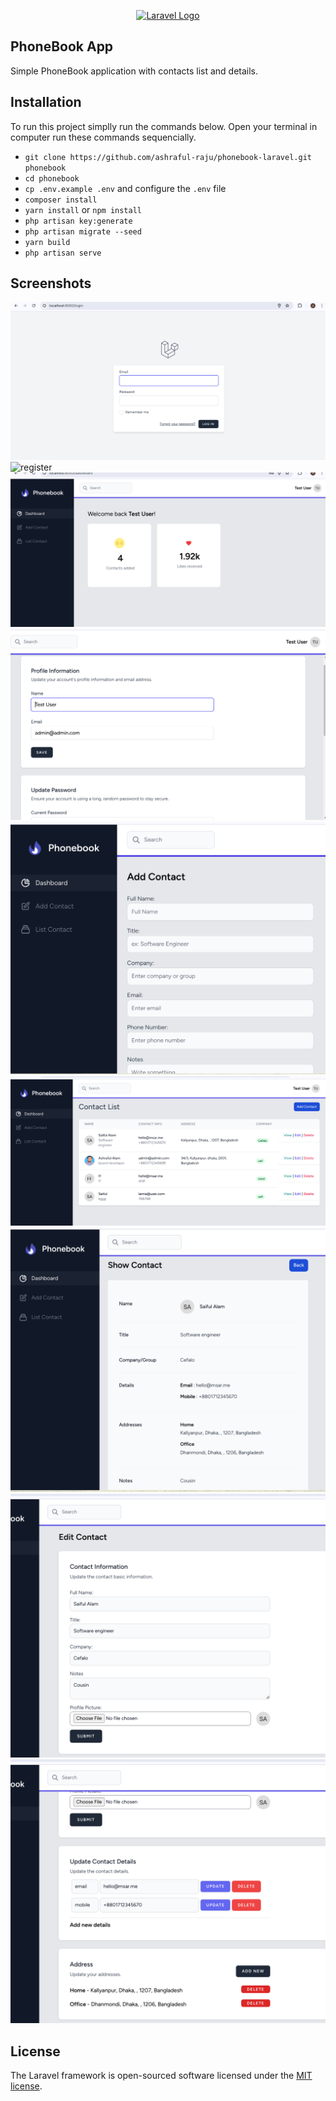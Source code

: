 <p align="center"><a href="https://laravel.com" target="_blank"><img src="https://raw.githubusercontent.com/laravel/art/master/logo-lockup/5%20SVG/2%20CMYK/1%20Full%20Color/laravel-logolockup-cmyk-red.svg" width="400" alt="Laravel Logo"></a></p>

## PhoneBook App

Simple PhoneBook application with contacts list and details.

## Installation

To run this project simplly run the commands below.
Open your terminal in computer run these commands sequencially.

-   `git clone https://github.com/ashraful-raju/phonebook-laravel.git phonebook`
-   `cd phonebook`
-   `cp .env.example .env` and configure the `.env` file
-   `composer install`
-   `yarn install` or `npm install`
-   `php artisan key:generate`
-   `php artisan migrate --seed`
-   `yarn build`
-   `php artisan serve`

## Screenshots

![Login](./screenshots/login.png)
![register](./screenshots/register.png)
![Dashboard](./screenshots/dashboard.png)
![profile](./screenshots/profile.png)
![add-contact](./screenshots/add-contact.png)
![list-contact](./screenshots/list-contact.png)
![view-contact](./screenshots/view-contact.png)
![edit-contact](./screenshots/edit-contact.png)
![update_delete-info](./screenshots/update_delete-info.png)

## License

The Laravel framework is open-sourced software licensed under the [MIT license](https://opensource.org/licenses/MIT).
